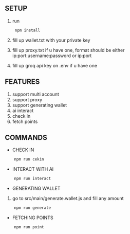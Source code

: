 ## SETUP

1. run
   ```bash
    npm install
   ```

3. fill up wallet.txt with your private key
4. fill up proxy.txt if u have one, format should be either ip:port:username:password or ip:port
5. fill up groq api key on .env if u have one

## FEATURES

1. support multi account
2. support proxy
3. support generating wallet
4. ai interact
5. check in
6. fetch points

## COMMANDS

- CHECK IN

```bash
    npm run cekin
```

- INTERACT WITH AI

```bash
    npm run interact
```

- GENERATING WALLET

1. go to src/main/generate.wallet.js and fill any amount

```bash
    npm run generate
```

- FETCHING POINTS

```bash
    npm run point
```

